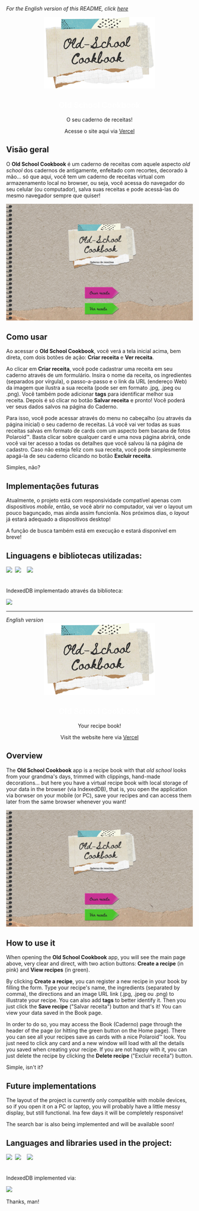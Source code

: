 _For the English version of this README, click [here](#English)_

<div align="center">
  <img src="https://raw.githubusercontent.com/sucodelarangela/old-school-cookbook/master/assets/images/cookbook-logo.png" alt="Angela's logo" style="width: 300px">
  <h2>
    <a href="https://oldschool-cookbook.vercel.app" target="_blank" style="text-decoration: none; color: white">Old School Cookbook</a>
  </h2>
  <p>O seu caderno de receitas!</p>
  <p>Acesse o site aqui via <a href="https://angelacaldas.vercel.app">Vercel</a></p>
</div>

## Visão geral

O **Old School Cookbook** é um caderno de receitas com aquele aspecto _old school_ dos cadernos de antigamente, enfeitado com recortes, decorado à mão... só que aqui, você tem um caderno de receitas virtual com armazenamento local no browser, ou seja, você acessa do navegador do seu celular (ou computador), salva suas receitas e pode acessá-las do mesmo navegador sempre que quiser!

![](/assets/images/og-image.png)

## Como usar

Ao acessar o **Old School Cookbook**, você verá a tela inicial acima, bem direta, com dois botões de ação: **Criar receita** e **Ver receita**.

Ao clicar em **Criar receita**, você pode cadastrar uma receita em seu caderno através de um formulário. Insira o nome da receita, os ingredientes (separados por vírgula), o passo-a-passo e o link da URL (endereço Web) da imagem que ilustra a sua receita (pode ser em formato .jpg, .jpeg ou .png). Você também pode adicionar **tags** para identificar melhor sua receita. Depois é só clicar no botão **Salvar receita** e pronto! Você poderá ver seus dados salvos na página do Caderno.

Para isso, você pode acessar através do menu no cabeçalho (ou através da página inicial) o seu caderno de receitas. Lá você vai ver todas as suas receitas salvas em formato de cards com um aspecto bem bacana de fotos Polaroid™. Basta clicar sobre qualquer card e uma nova página abrirá, onde você vai ter acesso a todas os detalhes que você salvou lá na página de cadastro. Caso não esteja feliz com sua receita, você pode simplesmente apagá-la de seu caderno clicando no botão **Excluir receita**.

Simples, não?

## Implementações futuras

Atualmente, o projeto está com responsividade compatível apenas com dispositivos _mobile_, então, se você abrir no computador, vai ver o layout um pouco bagunçado, mas ainda assim funcionla. Nos próximos dias, o _layout_ já estará adequado a dispositivos desktop!

A função de busca também está em execução e estará disponível em breve!

## Linguagens e bibliotecas utilizadas:

<div style="display: grid; grid-auto-flow:column; width: fit-content; gap: 0.5rem;">
  <img height="25px" src="https://cdn.jsdelivr.net/gh/devicons/devicon/icons/html5/html5-original.svg" />
  <img height="25px" src="https://cdn.jsdelivr.net/gh/devicons/devicon/icons/css3/css3-original.svg" /><br>
  <img height="25px" src="https://cdn.jsdelivr.net/gh/devicons/devicon/icons/javascript/javascript-original.svg" /><br>
</div>
<br>
<div>
<p>IndexedDB implementado através da biblioteca:</p>
<a href="https://github.com/dannyconnell/localbase" target="_blank"><img src="https://img.shields.io/badge/localbase-by%20Danny%20Connell-yellowgreen"></a>
</div>

---

<div id="English" style="font-style: italic;">English version</div>

<div align="center">
  <img src="https://raw.githubusercontent.com/sucodelarangela/old-school-cookbook/master/assets/images/cookbook-logo.png" alt="Angela's logo" style="width: 300px">
  <h2>
    <a href="https://oldschool-cookbook.vercel.app" target="_blank" style="text-decoration: none; color: white">Old School Cookbook</a>
  </h2>
  <p>Your recipe book!</p>
  <p>Visit the website here via <a href="https://angelacaldas.vercel.app">Vercel</a></p>
</div>

## Overview

The **Old School Cookbook** app is a recipe book with that _old school_ looks from your grandma's days, trimmed with clippings, hand-made decorations... but here you have a virtual recipe book with local storage of your data in the browser (via IndexedDB), that is, you open the application via borwser on your mobile (or PC), save your recipes and can access them later from the same browser whenever you want!

![](/assets/images/og-image.png)

## How to use it

When opening the **Old School Cookbook** app, you will see the main page above, very clear and direct, with two action buttons: **Create a recipe** (in pink) and **View recipes** (in green).

By clicking **Create a recipe**, you can register a new recipe in your book by filling the form. Type your recipe's name, the ingredients (separated by comma), the directions and an image URL link (.jpg, .jpeg ou .png) to illustrate your recipe. You can also add **tags** to better identify it. Then you just click the **Save recipe** ("Salvar receita") button and that's it! You can view your data saved in the Book page.

In order to do so, you may access the Book (Caderno) page through the header of the page (or hitting the green button on the Home page). There you can see all your recipes save as cards with a nice Polaroid™ look. You just need to click any card and a new window will load with all the details you saved when creating your recipe. If you are not happy with it, you can just delete the recipe by clicking the **Delete recipe** ("Excluir receita") button.

Simple, isn't it?

## Future implementations

The layout of the project is currently only compatible with mobile devices, so if you open it on a PC or laptop, you will probably have a little messy display, but still functional. Ina few days it will be completely responsive!

The search bar is also being implemented and will be available soon!

## Languages and libraries used in the project:

<div style="display: grid; grid-auto-flow:column; width: fit-content; gap: 0.5rem;">
  <img height="25px" src="https://cdn.jsdelivr.net/gh/devicons/devicon/icons/html5/html5-original.svg" />
  <img height="25px" src="https://cdn.jsdelivr.net/gh/devicons/devicon/icons/css3/css3-original.svg" /><br>
  <img height="25px" src="https://cdn.jsdelivr.net/gh/devicons/devicon/icons/javascript/javascript-original.svg" /><br>
</div>
<br>
<div>
<p>IndexedDB implemented via:</p>
<a href="https://github.com/dannyconnell/localbase" target="_blank"><img src="https://img.shields.io/badge/localbase-by%20Danny%20Connell-yellowgreen"></a>
<p>Thanks, man!</p>
</div>
